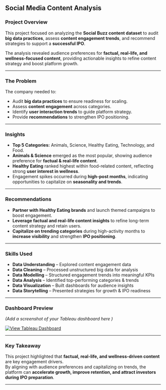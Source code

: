 
##  Social Media Content Analysis

### Project Overview
This project focused on analyzing the **Social Buzz content dataset** to audit **big data practices**, assess **content engagement trends**, and recommend strategies to support a **successful IPO**.  

The analysis revealed audience preferences for **factual, real-life, and wellness-focused content**, providing actionable insights to refine content strategy and boost platform growth.  

---

###  The Problem
The company needed to:  
- Audit **big data practices** to ensure readiness for scaling.  
- Assess **content engagement** across categories.  
- Identify **user interaction trends** to guide platform strategy.  
- Provide **recommendations** to strengthen IPO positioning.  

---

### Insights
-  **Top 5 Categories:** Animals, Science, Healthy Eating, Technology, and Food.  
-  **Animals & Science** emerged as the most popular, showing audience preference for **factual & real-life content**.  
-  **Healthy Eating** ranked highest within food-related content, reflecting strong **user interest in wellness**.  
-  Engagement spikes occurred during **high-post months**, indicating opportunities to capitalize on **seasonality and trends**.  

---

### Recommendations
-  **Partner with Healthy Eating brands** and launch themed campaigns to boost engagement.  
-  **Leverage factual and real-life content insights** to refine long-term content strategy and retain users.  
-  **Capitalize on trending categories** during high-activity months to **increase visibility** and strengthen **IPO positioning**.  

---

### Skills Used
- **Data Understanding** – Explored content engagement data  
- **Data Cleaning** – Processed unstructured big data for analysis  
- **Data Modelling** – Structured engagement trends into meaningful KPIs  
- **Data Analysis** – Identified top-performing categories & trends  
- **Data Visualization** – Built dashboards for audience insights  
- **Data Storytelling** – Presented strategies for growth & IPO readiness  

---

### Dashboard Preview
*(Add a screenshot of your Tableau dashboard here )*  

[![View Tableau Dashboard](https://img.shields.io/badge/View%20Dashboard-Tableau-blue?logo=tableau)](https://public.tableau.com/views/YourDashboardLinkHere)

---

###  Key Takeaway
This project highlighted that **factual, real-life, and wellness-driven content** are key engagement drivers.  
By aligning with audience preferences and capitalizing on trends, the platform can **accelerate growth, improve retention, and attract investors during IPO preparation**.


---

